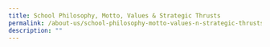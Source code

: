 ```yaml
---
title: School Philosophy, Motto, Values & Strategic Thrusts
permalink: /about-us/school-philosophy-motto-values-n-strategic-thrusts
description: ""
---
```

